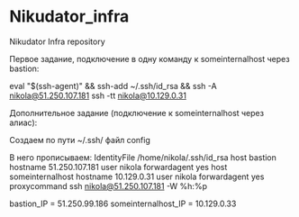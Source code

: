 # Nikudator_infra
Nikudator Infra repository

Первое задание, подключение в одну команду к someinternalhost через bastion:

eval "$(ssh-agent)" && ssh-add ~/.ssh/id_rsa && ssh -A nikola@51.250.107.181 ssh -tt nikola@10.129.0.31

Дополнительное задание (подключение к someinternalhost через алиас):

Создаем по пути ~/.ssh/ файл config

В него прописываем:
IdentityFile /home/nikola/.ssh/id_rsa
host bastion
hostname 51.250.107.181
user nikola
forwardagent yes
host someinternalhost
hostname 10.129.0.31
user nikola
forwardagent yes
proxycommand ssh nikola@51.250.107.181 -W %h:%p




bastion_IP = 51.250.99.186
someinternalhost_IP = 10.129.0.33